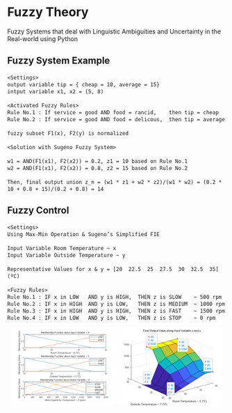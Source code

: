 # Fuzzy Theory
Fuzzy Systems that deal with Linguistic Ambiguities and Uncertainty in the Real-world using Python


## Fuzzy System Example

```
<Settings>
output variable tip = { cheap = 10, average = 15}
intput variable x1, x2 = (5, 8)

<Activated Fuzzy Rules>
Rule No.1 : If service = good AND food = rancid,    then tip = cheap
Rule No.2 : If service = good AND food = delicous,  then tip = average

fuzzy subset F1(x), F2(y) is normalized

<Solution with Sugeno Fuzzy System>

w1 = AND(F1(x1), F2(x2)) = 0.2, z1 = 10 based on Rule No.1
w2 = AND(F1(x1), F2(x2)) = 0.8, z2 = 15 based on Rule No.2

Then, final output union z_n = (w1 * z1 + w2 * z2)/(w1 * w2) = (0.2 * 10 + 0.8 + 15)/(0.2 + 0.8) = 14
```

## Fuzzy Control

```
<Settings>
Using Max-Min Operation & Sugeno’s Simplified FIE

Input Variable Room Temperature ~ x
Input Variable Outside Temperature ~ y

Representative Values for x & y = [20  22.5  25  27.5  30  32.5  35] (ºC)

<Fuzzy Rules>
Rule No.1 : IF x in LOW   AND y is HIGH,  THEN z is SLOW    ~ 500 rpm
Rule No.2 : IF x in HIGH  AND y is LOW,   THEN z is MEDIUM  ~ 1000 rpm
Rule No.3 : IF x in HIGH  AND y is HIGH,  THEN z is FAST    ~ 1500 rpm
Rule No.4 : IF x in LOW   AND y is LOW,   THEN z is STOP    ~ 0 rpm
```

<p align="center">
  <img src="imgs/Fuzzy_Control_of_Air_Conditioner_figure2.png" width=48%>
  <img src="imgs/Fuzzy_Control_of_Air_Conditioner_figure1.png" width=48%>
</p>
